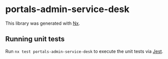 # portals-admin-service-desk

This library was generated with [Nx](https://nx.dev).

## Running unit tests

Run `nx test portals-admin-service-desk` to execute the unit tests via [Jest](https://jestjs.io).

